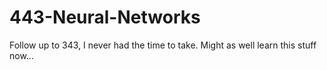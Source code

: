 # 443-Neural-Networks
Follow up to 343, I never had the time to take. Might as well learn this stuff now...
